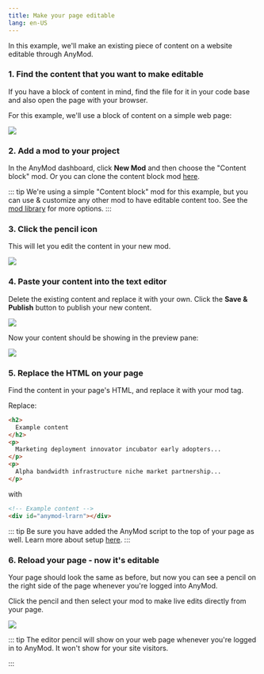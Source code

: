 ```yaml
---
title: Make your page editable
lang: en-US
---
```


In this example, we'll make an existing piece of content on a website editable through AnyMod.

### 1. Find the content that you want to make editable

If you have a block of content in mind, find the file for it in your code base and also open the page with your browser.

For this example, we'll use a block of content on a simple web page:

<img src="https://res.cloudinary.com/component/image/upload/c_scale,w_1200/v1534436338/editable-01_uhihft.png">

### 2. Add a mod to your project

In the AnyMod dashboard, click **New Mod** and then choose the "Content block" mod. Or you can clone the content block mod [here](https://anymod.com/mod/errba).

::: tip
We're using a simple "Content block" mod for this example, but you can use & customize any other mod to have editable content too. See the [mod library](https://anymod.com/library) for more options.
:::

### 3. Click the pencil icon

This will let you edit the content in your new mod.

<img src="https://res.cloudinary.com/component/image/upload/c_scale,w_1200/v1534436196/editable-02_pspkig.png">

### 4. Paste your content into the text editor

Delete the existing content and replace it with your own. Click the **Save & Publish** button to publish your new content.

<img src="https://res.cloudinary.com/component/image/upload/c_scale,w_1200/v1534437138/editable-03_lvqehh.png">

Now your content should be showing in the preview pane:

<img src="https://res.cloudinary.com/component/image/upload/c_scale,w_1200/v1534437138/editable-04_oelu3u.png">

### 5. Replace the HTML on your page

Find the content in your page's HTML, and replace it with your mod tag.

Replace:

```html
<h2>
  Example content
</h2>
<p>
  Marketing deployment innovator incubator early adopters...
</p>
<p>
  Alpha bandwidth infrastructure niche market partnership...
</p>
```

with

```html
<!-- Example content -->
<div id="anymod-lrarn"></div>
```

::: tip
Be sure you have added the AnyMod script to the top of your page as well. Learn more about setup [here](/examples/add-a-mod.html).
:::

### 6. Reload your page - now it's editable

Your page should look the same as before, but now you can see a pencil on the right side of the page whenever you're logged into AnyMod.

Click the pencil and then select your mod to make live edits directly from your page.

<img src="https://res.cloudinary.com/component/image/upload/c_scale,w_1200/v1534437796/editable-05_xtsof6.png">

::: tip
The editor pencil will show on your web page whenever you're logged in to AnyMod. It won't show for your site visitors.

<!-- To allow others to make edits, you can either add them to the project on AnyMod, or you can [create a draft](/examples/create-a-draft.html) and send them the link to make edits. -->
:::